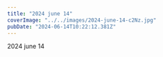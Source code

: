 ```yaml
---
title: "2024 june 14"
coverImage: "../../images/2024-june-14-c2Nz.jpg"
pubDate: "2024-06-14T10:22:12.381Z"
---
```


2024 june 14
